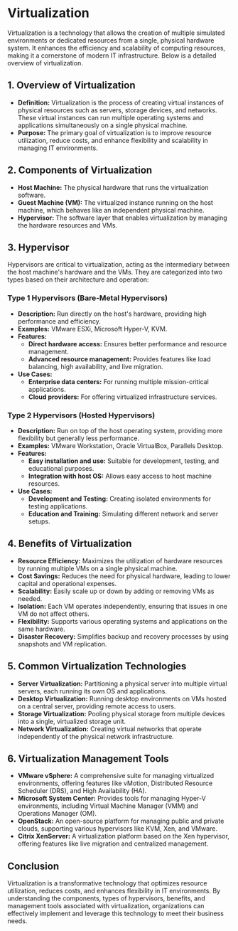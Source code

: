 # Virtualization

Virtualization is a technology that allows the creation of multiple simulated environments or dedicated resources from a single, physical hardware system. It enhances the efficiency and scalability of computing resources, making it a cornerstone of modern IT infrastructure. Below is a detailed overview of virtualization.

## 1. **Overview of Virtualization**

- **Definition:** Virtualization is the process of creating virtual instances of physical resources such as servers, storage devices, and networks. These virtual instances can run multiple operating systems and applications simultaneously on a single physical machine.
- **Purpose:** The primary goal of virtualization is to improve resource utilization, reduce costs, and enhance flexibility and scalability in managing IT environments.

## 2. **Components of Virtualization**

- **Host Machine:** The physical hardware that runs the virtualization software.
- **Guest Machine (VM):** The virtualized instance running on the host machine, which behaves like an independent physical machine.
- **Hypervisor:** The software layer that enables virtualization by managing the hardware resources and VMs.

## 3. **Hypervisor**

Hypervisors are critical to virtualization, acting as the intermediary between the host machine's hardware and the VMs. They are categorized into two types based on their architecture and operation:

### Type 1 Hypervisors (Bare-Metal Hypervisors)

- **Description:** Run directly on the host's hardware, providing high performance and efficiency.
- **Examples:** VMware ESXi, Microsoft Hyper-V, KVM.
- **Features:**
  - **Direct hardware access:** Ensures better performance and resource management.
  - **Advanced resource management:** Provides features like load balancing, high availability, and live migration.
- **Use Cases:**
  - **Enterprise data centers:** For running multiple mission-critical applications.
  - **Cloud providers:** For offering virtualized infrastructure services.

### Type 2 Hypervisors (Hosted Hypervisors)

- **Description:** Run on top of the host operating system, providing more flexibility but generally less performance.
- **Examples:** VMware Workstation, Oracle VirtualBox, Parallels Desktop.
- **Features:**
  - **Easy installation and use:** Suitable for development, testing, and educational purposes.
  - **Integration with host OS:** Allows easy access to host machine resources.
- **Use Cases:**
  - **Development and Testing:** Creating isolated environments for testing applications.
  - **Education and Training:** Simulating different network and server setups.

## 4. **Benefits of Virtualization**

- **Resource Efficiency:** Maximizes the utilization of hardware resources by running multiple VMs on a single physical machine.
- **Cost Savings:** Reduces the need for physical hardware, leading to lower capital and operational expenses.
- **Scalability:** Easily scale up or down by adding or removing VMs as needed.
- **Isolation:** Each VM operates independently, ensuring that issues in one VM do not affect others.
- **Flexibility:** Supports various operating systems and applications on the same hardware.
- **Disaster Recovery:** Simplifies backup and recovery processes by using snapshots and VM replication.

## 5. **Common Virtualization Technologies**

- **Server Virtualization:** Partitioning a physical server into multiple virtual servers, each running its own OS and applications.
- **Desktop Virtualization:** Running desktop environments on VMs hosted on a central server, providing remote access to users.
- **Storage Virtualization:** Pooling physical storage from multiple devices into a single, virtualized storage unit.
- **Network Virtualization:** Creating virtual networks that operate independently of the physical network infrastructure.

## 6. **Virtualization Management Tools**

- **VMware vSphere:** A comprehensive suite for managing virtualized environments, offering features like vMotion, Distributed Resource Scheduler (DRS), and High Availability (HA).
- **Microsoft System Center:** Provides tools for managing Hyper-V environments, including Virtual Machine Manager (VMM) and Operations Manager (OM).
- **OpenStack:** An open-source platform for managing public and private clouds, supporting various hypervisors like KVM, Xen, and VMware.
- **Citrix XenServer:** A virtualization platform based on the Xen hypervisor, offering features like live migration and centralized management.

## Conclusion

Virtualization is a transformative technology that optimizes resource utilization, reduces costs, and enhances flexibility in IT environments. By understanding the components, types of hypervisors, benefits, and management tools associated with virtualization, organizations can effectively implement and leverage this technology to meet their business needs.
